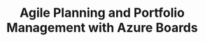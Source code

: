 ---
title: Agile Planning and Portfolio Management with Azure Boards
layout: default
parent: App Platform
nav_order: 1
has_children: true
---